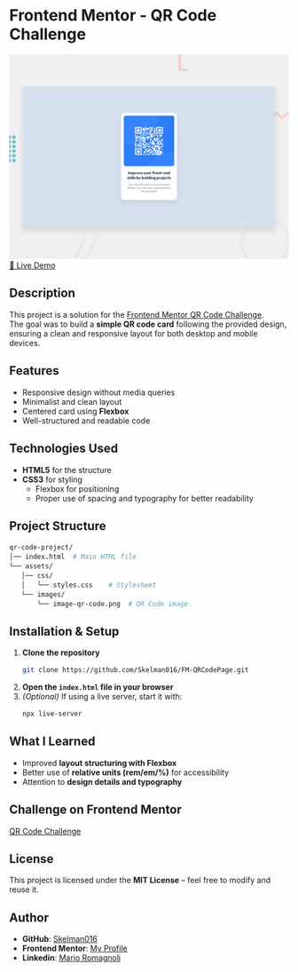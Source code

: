 # Frontend Mentor - QR Code Challenge

![Project Preview](./design_preview/preview.jpg) <!-- Replace with your project screenshot -->
[🔗 Live Demo](https://skelman016.github.io/FM-QRCodePage/) <!-- Replace with your live demo link if available -->

## Description

This project is a solution for the [Frontend Mentor QR Code Challenge](https://www.frontendmentor.io/solutions/qr-code-card-using-flex-box-41-0jwhw8Q).  
The goal was to build a **simple QR code card** following the provided design, ensuring a clean and responsive layout for both desktop and mobile devices.

## Features

- Responsive design without media queries  
- Minimalist and clean layout  
- Centered card using **Flexbox**  
- Well-structured and readable code  

## Technologies Used

- **HTML5** for the structure  
- **CSS3** for styling  
  - Flexbox for positioning  
  - Proper use of spacing and typography for better readability  

## Project Structure

```bash
qr-code-project/
│── index.html  # Main HTML file
└── assets/     
   │── css/
   │   └── styles.css    # Stylesheet
   └── images/
       └── image-qr-code.png  # QR Code image
```

## Installation & Setup

1. **Clone the repository**  
   ```bash
   git clone https://github.com/Skelman016/FM-QRCodePage.git
   ```
2. **Open the `index.html` file in your browser**  
3. *(Optional)* If using a live server, start it with:  
   ```bash
   npx live-server
   ```

## What I Learned

- Improved **layout structuring with Flexbox**  
- Better use of **relative units (rem/em/%)** for accessibility  
- Attention to **design details and typography**  

## Challenge on Frontend Mentor

[QR Code Challenge](https://www.frontendmentor.io/challenges/qr-code-component-iux_sIO_H)  

## License

This project is licensed under the **MIT License** – feel free to modify and reuse it.

## Author

- **GitHub**: [Skelman016](https://github.com/Skelman016)  
- **Frontend Mentor**: [My Profile](https://www.frontendmentor.io/profile/Skelman016)
- **Linkedin**: [Mario Romagnoli](https://www.linkedin.com/in/marioromagnoli016/)  

